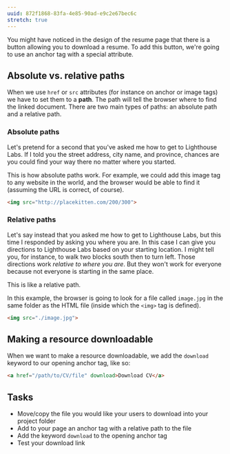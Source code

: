```yaml
---
uuid: 872f1868-83fa-4e85-90ad-e9c2e67bec6c
stretch: true
---
```



You might have noticed in the design of the resume page that there is a button allowing you to download a resume. To add this button, we're going to use an anchor tag with a special attribute.

## Absolute vs. relative paths

When we use `href` or `src` attributes (for instance on anchor or image tags) we have to set them to a **path**. The path will tell the browser where to find the linked document. There are two main types of paths: an absolute path and a relative path.

### Absolute paths

Let's pretend for a second that you've asked me how to get to Lighthouse Labs. If I told you the street address, city name, and province, chances are you could find your way there no matter where you started.

This is how absolute paths work. For example, we could add this image tag to any website in the world, and the browser would be able to find it (assuming the URL is correct, of course).

```html
<img src="http://placekitten.com/200/300">
```

### Relative paths

Let's say instead that you asked me how to get to Lighthouse Labs, but this time I responded by asking you where you are. In this case I can give you directions to Lighthouse Labs based on your starting location. I might tell you, for instance, to walk two blocks south then to turn left. Those directions work _relative to where you are_. But they won't work for everyone because not everyone is starting in the same place.

This is like a relative path.

In this example, the browser is going to look for a file called `image.jpg` in the same folder as the HTML file (inside which the `<img>` tag is defined).

```html
<img src="./image.jpg">
```

## Making a resource downloadable

When we want to make a resource downloadable, we add the `download` keyword to our opening anchor tag, like so:

```html
<a href="/path/to/CV/file" download>Download CV</a>
```

## Tasks

- Move/copy the file you would like your users to download into your project folder
- Add to your page an anchor tag with a relative path to the file
- Add the keyword `download` to the opening anchor tag
- Test your download link
